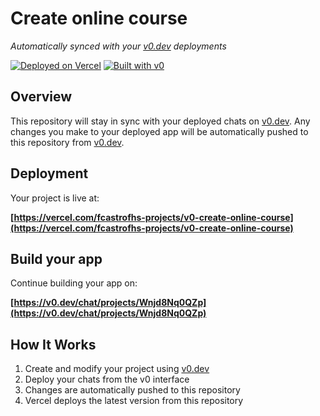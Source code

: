 # Create online course

*Automatically synced with your [v0.dev](https://v0.dev) deployments*

[![Deployed on Vercel](https://img.shields.io/badge/Deployed%20on-Vercel-black?style=for-the-badge&logo=vercel)](https://vercel.com/fcastrofhs-projects/v0-create-online-course)
[![Built with v0](https://img.shields.io/badge/Built%20with-v0.dev-black?style=for-the-badge)](https://v0.dev/chat/projects/Wnjd8Nq0QZp)

## Overview

This repository will stay in sync with your deployed chats on [v0.dev](https://v0.dev).
Any changes you make to your deployed app will be automatically pushed to this repository from [v0.dev](https://v0.dev).

## Deployment

Your project is live at:

**[https://vercel.com/fcastrofhs-projects/v0-create-online-course](https://vercel.com/fcastrofhs-projects/v0-create-online-course)**

## Build your app

Continue building your app on:

**[https://v0.dev/chat/projects/Wnjd8Nq0QZp](https://v0.dev/chat/projects/Wnjd8Nq0QZp)**

## How It Works

1. Create and modify your project using [v0.dev](https://v0.dev)
2. Deploy your chats from the v0 interface
3. Changes are automatically pushed to this repository
4. Vercel deploys the latest version from this repository
